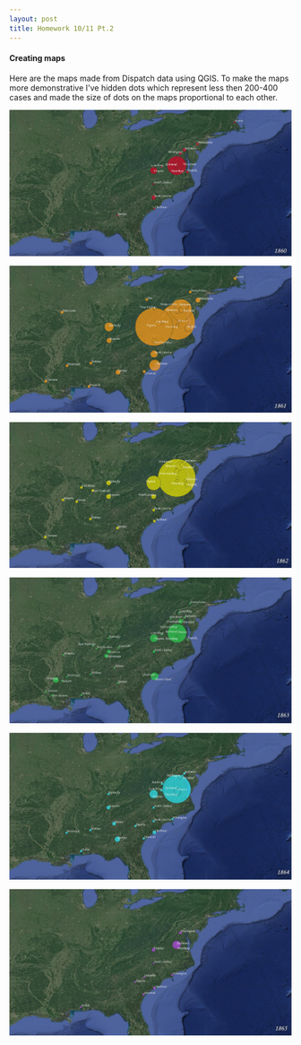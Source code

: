 ```yaml
---
layout: post
title: Homework 10/11 Pt.2
---
```


#### Creating maps

Here are the maps made from Dispatch data using QGIS.
To make the maps more demonstrative I've hidden dots which represent less then 200-400 cases and made the size of dots on the maps proportional to each other.

![1860](https://raw.githubusercontent.com/leda7466/leda7466.github.io/master/files/1860.png)


![1861](https://raw.githubusercontent.com/leda7466/leda7466.github.io/master/files/1861.png)


![1862](https://raw.githubusercontent.com/leda7466/leda7466.github.io/master/files/1862.png)


![1863](https://raw.githubusercontent.com/leda7466/leda7466.github.io/master/files/1863.png)


![1864](https://raw.githubusercontent.com/leda7466/leda7466.github.io/master/files/1864.png)


![1865](https://raw.githubusercontent.com/leda7466/leda7466.github.io/master/files/1865.png)
